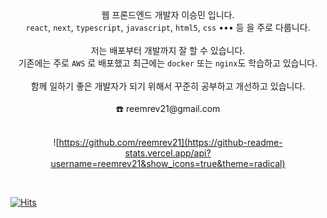 <div align="center">
웹 프론드엔드 개발자 이승민 입니다. 
<br />
<code>react</code>, <code>next</code>, <code>typescript</code>, <code>javascript</code>, <code>html5</code>, <code>css</code> ••• 등 을 주로 다룹니다. 
<br />
<br />
저는 배포부터 개발까지 잘 할 수 있습니다. 
<br />
기존에는 주로 <code>AWS</code> 로 배포했고 최근에는 <code>docker</code> 또는 <code>nginx</code>도 학습하고 있습니다.
<br />
<br />
함께 일하기 좋은 개발자가 되기 위해서 꾸준히 공부하고 개선하고 있습니다. 
<br />
<br />
☎️ reemrev21@gmail.com
<br />
<br />

  ![https://github.com/reemrev21](https://github-readme-stats.vercel.app/api?username=reemrev21&show_icons=true&theme=radical)

</div>

<br />

[![Hits](https://hits.seeyoufarm.com/api/count/incr/badge.svg?url=https%3A%2F%2Fgithub.com%2Freemrev21&count_bg=%2361655E&title_bg=%23E2ABAB&icon=smugmug.svg&icon_color=%23FFFEFE&title=hits&edge_flat=false)](https://hits.seeyoufarm.com)



